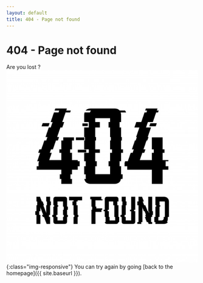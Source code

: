 ```yaml
---
layout: default
title: 404 - Page not found
---
```

404 - Page not found
====================
Are you lost ?
![404](/img/404.jpg){:class="img-responsive"}
You can try again by going [back to the homepage]({{ site.baseurl }}).
